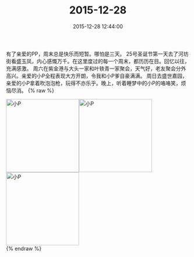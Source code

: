 ﻿---
title: "2015-12-28"
date: 2015-12-28 12:44:00
tags: 文字
categories: 妈妈
---
有了亲爱的PP，周末总是快乐而短暂。哪怕是三天。
25号圣诞节第一天去了河坊街看盛玉凤，内心感慨万千。在这里度过的每一个周末，都历历在目。回忆以往，充满感激。
周六在紫金港与大头一家和叶轶青一家聚会，天气好，老友聚会分外高兴。亲爱的小P全程表现大方开朗，令我和小P爹自豪满满。
周日去盛世嘉园，亲爱的小P拿着吹泡泡枪，玩得不亦乐乎。晚上，听着睡梦中的小P的咯咯笑，烦恼尽消。
{% raw %}
<div style="width:500 px">
<div style="float:left; width:100 px"><img src="/images/微信图片_20171012114040.jpg" width="200" alt="小P"></div>
<div style="float:left; width:100 px"><img src="/images/微信图片_20171012114049.jpg" width="200" alt="小P"></div>
<div style="float:left; width:100 px"><img src="/images/微信图片_20171012114059.jpg" width="200" alt="小P"></div>
<div style="clear:both"></div>
</div>
{% endraw %}